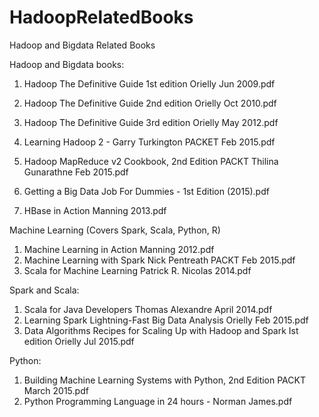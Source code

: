 # HadoopRelatedBooks
Hadoop and Bigdata Related Books

Hadoop and Bigdata books:
1. Hadoop The Definitive Guide 1st edition Orielly Jun 2009.pdf
2. Hadoop The Definitive Guide 2nd edition Orielly Oct 2010.pdf
3. Hadoop The Definitive Guide 3rd edition Orielly May 2012.pdf
4. Learning Hadoop 2 - Garry Turkington PACKET Feb 2015.pdf
5. Hadoop MapReduce v2 Cookbook, 2nd Edition PACKT Thilina Gunarathne Feb 2015.pdf
6. Getting a Big Data Job For Dummies - 1st Edition (2015).pdf

7. HBase in Action Manning 2013.pdf

Machine Learning (Covers Spark, Scala, Python, R)
1. Machine Learning in Action Manning 2012.pdf
2. Machine Learning with Spark Nick Pentreath PACKT Feb 2015.pdf
3. Scala for Machine Learning Patrick R. Nicolas 2014.pdf

Spark and Scala:
1. Scala for Java Developers Thomas Alexandre April 2014.pdf
2. Learning Spark Lightning-Fast Big Data Analysis Orielly Feb 2015.pdf
3. Data Algorithms Recipes for Scaling Up with Hadoop and Spark Ist edition Orielly Jul 2015.pdf


Python:
1. Building Machine Learning Systems with Python, 2nd Edition PACKT March 2015.pdf
2. Python Programming Language in 24 hours - Norman James.pdf

